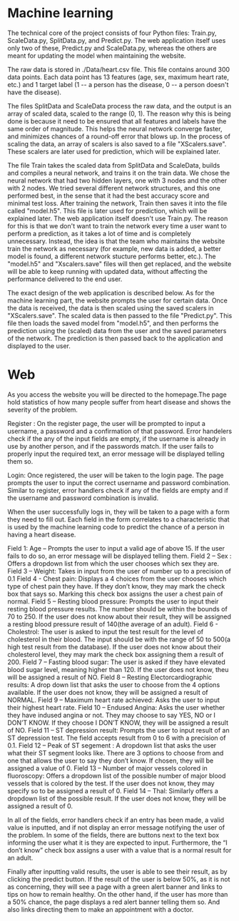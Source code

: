 Machine learning
================

The technical core of the project consists of four Python files: Train.py, ScaleData.py, SplitData.py, and Predict.py. The web application itself uses only two of these, Predict.py and ScaleData.py, whereas the others are meant for updating the model when maintaining the website.

The raw data is stored in ./Data/heart.csv file. This file contains around 300 data points. Each data point has 13 features (age, sex, maximum heart rate, etc.) and 1 target label (1 -- a person has the disease, 0 -- a person doesn't have the disease).

The files SplitData and ScaleData process the raw data, and the output is an array of scaled data, scaled to the range (0, 1). The reason why this is being done is because it need to be ensured that all features and labels have the same order of magnitude. This helps the neural network converge faster, and minimizes chances of a round-off error that blows up. In the process of scaling the data, an array of scalers is also saved to a file "XScalers.save". These scalers are later used for prediction, which will be explained later.

The file Train takes the scaled data from SplitData and ScaleData, builds and compiles a neural network, and trains it on the train data. We chose the neural network that had two hidden layers, one with 3 nodes and the other with 2 nodes. We tried several different network structures, and this one performed best, in the sense that it had the best accuracy score and minimal test loss. After training the network, Train then saves it into the file called "model.h5". This file is later used for prediction, which will be explained later. The web application itself doesn't use Train.py. The reason for this is that we don't want to train the network every time a user want to perform a prediction, as it takes a lot of time and is completely unnecessary. Instead, the idea is that the team who maintains the website train the network as necessary (for example, new data is added, a better model is found, a different network stucture performs better, etc.). The "model.h5" and "Xscalers.save" files will then get replaced, and the website will be able to keep running with updated data, without affecting the performance delivered to the end user.

The exact design of the web application is described below. As for the machine learning part, the website prompts the user for certain data. Once the data is received, the data is then scaled using the saved scalers in "XScalers.save". The scaled data is then passed to the file "Predict.py". This file then loads the saved model from "model.h5", and then performs the prediction using the (scaled) data from the user and the saved parameters of the network. The prediction is then passed back to the application and displayed to the user.


Web
===

As you access the website you will be directed to the homepage.The page hold statistics of how many people suffer from heart disease and shows the severity of the problem. 

Register : On the register page, the user will be prompted to input a username, a password and a confirmation of that password. Error handelers check if the any of the input fields are empty, if the username is already in use by another person, and if the passwords match. If the user fails to properly input the required text, an error message will be displayed telling them so.

Login: Once registered, the user will be taken to the login page. The page prompts the user to input the correct username and password combination. Similar to register, error handlers check if any of the fields are empty and if the username and password combination is invalid. 

When the user successfully logs in, they will be taken to a page with a form they need to fill out. Each field in the form correlates to a characteristic that is used by the machine learning code to predict the chance of a person in having a heart disease. 

Field 1: Age – Prompts the user to input a valid age of above 15. If the user fails to do so, an error message will be displayed telling them.
Field 2 – Sex : Offers a dropdown list from which the user chooses which sex they are. 
Field 3 – Weight: Takes in input from the user of number up to a precision of 0.1
Field 4 -  Chest pain: Displays a 4 choices from the user chooses which type of chest pain they have. If they don’t know, they may mark the check box that says so. Marking this check box assigns the user a chest pain of normal. 
Field 5 – Resting blood pressure: Prompts the user to input their resting blood pressure results. The number should be within the bounds of 70 to 250. If the user does not know about their result, they will be assigned a resting blood pressure result of 140(the average of an adult).
Field 6  - Cholestrol: The user is asked to input the test result for the level of cholesterol in their blood. The input should be with the range of 50 to 500(a high test result from the database). If the user does not know about their cholesterol level, they may mark the check box assigning them a result of 200.
Field 7 – Fasting blood sugar: The user is asked if they have elevated blood sugar level, meaning higher than 120. If the user does not know, theu will be assigned a result of NO.
Field 8 – Resting Electorcardiographic results: A drop down list that asks the user to choose from the 4 options available. If the user does not know, they will be assigned a result of NORMAL.
Field 9 – Maximum heart rate achieved: Asks the user to input their highest heart rate. 
Field 10 – Endused Angina: Asks the user whether they have indused angina or not. They may choose to say YES, NO or I DON’T KNOW. If they choose I DON’T KNOW, they will be assigned a result of NO.
Field 11 – ST depression result: Prompts the user to input result of an ST depression test. The field accepts result from 0 to 6 with a precision of 0.1.
Field 12 – Peak of ST segement : A dropdown list  that asks the user  what their ST segment looks like. There are 3 options to choose from and one that allows the user to say they don’t know. If chosen, they will be assigned a value of 0.
Field 13 – Number of major vessels colored in fluoroscopy: Offers a dropdown list of the possible number of major blood vessels that is colored by the test. If the user does not know, they may specify so to be assigned a result of 0.
Field 14 – Thal: Similarly offers a dropdown list of the possible result. If the user does not know, they will be assigned a result of 0.

In all of the fields, error handlers check if an entry has been made, a valid value is inputted, and if not display an error message notifying the user of the problem. In some of the fields, there are buttons next to the text box informing the user what it is they are expected to input. Furthermore, the “I don’t know” check box assigns a user with a value that is a normal result for an adult. 

Finally after inputting valid results, the user is able to see their result, as by clicking the predict button. If the result of the user is below 50%, as it is not as concerning, they will see a page with a green alert banner and links to tips on how to remain healthy. On the other hand, if the user has more than a 50% chance, the page displays a red alert banner telling them so. And also links directing them to make an appointment with a doctor. 
